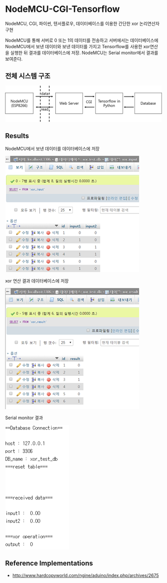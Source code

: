NodeMCU-CGI-Tensorflow
===
NodeMCU, CGI, 파이썬, 텐서플로우, 데이터베이스를
 이용한 간단한 xor 논리연산자 구현
 
 NodeMCU를 통해 서버로 0 또는 1의 데이터를 전송하고 서버에서는
 데이터베이스에 NodeMCU에서 보낸 데이터와 보낸 데이터를 가지고
 Tensorflow를 사용한 xor연산을 실행한 뒤 결과를 데이터베이스에
 저장. NodeMCU는 Serial monitor에서 결과를 보여준다.
 
전체 시스템 구조
---
![system_architecture](/image/system.png)

Results
---
NodeMCU에서 보낸 데이터를 데이터베이스에 저장

![input](/image/xor_input_table.PNG)


xor 연산 결과 데이터베이스에 저장

![input](/image/xor_result_table.PNG)

Serial monitor 결과

![input](/image/Serial_monitor.PNG)


Reference Implementations
---
+ http://www.hardcopyworld.com/ngine/aduino/index.php/archives/2675


